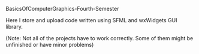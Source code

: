 BasicsOfComputerGraphics-Fourth-Semester

Here I store and upload code written using SFML and wxWidgets GUI library.

(Note: Not all of the projects have to work correctly. Some of them might be unfinished or have minor problems)
